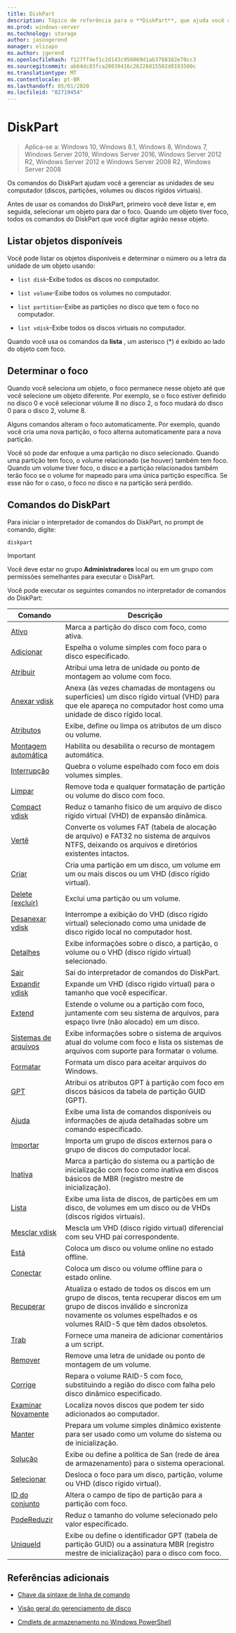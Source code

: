 ```yaml
---
title: DiskPart
description: Tópico de referência para o **DiskPart**, que ajuda você a gerenciar as unidades de seu computador.
ms.prod: windows-server
ms.technology: storage
author: jasongerend
manager: elizapo
ms.author: jgerend
ms.openlocfilehash: f127ff4ef1c2d143c956069d1ab3788382e70cc3
ms.sourcegitcommit: ab64dc83fca28039416c26226815502d0193500c
ms.translationtype: MT
ms.contentlocale: pt-BR
ms.lasthandoff: 05/01/2020
ms.locfileid: "82719454"
---
```

# <a name="diskpart"></a>DiskPart

> Aplica-se a: Windows 10, Windows 8.1, Windows 8, Windows 7, Windows Server 2019, Windows Server 2016, Windows Server 2012 R2, Windows Server 2012 e Windows Server 2008 R2, Windows Server 2008

Os comandos do DiskPart ajudam você a gerenciar as unidades de seu computador (discos, partições, volumes ou discos rígidos virtuais).

Antes de usar os comandos do DiskPart, primeiro você deve listar e, em seguida, selecionar um objeto para dar o foco. Quando um objeto tiver foco, todos os comandos do DiskPart que você digitar agirão nesse objeto.

## <a name="list-available-objects"></a>Listar objetos disponíveis

Você pode listar os objetos disponíveis e determinar o número ou a letra da unidade de um objeto usando:

- `list disk`-Exibe todos os discos no computador.

- `list volume`-Exibe todos os volumes no computador.

- `list partition`-Exibe as partições no disco que tem o foco no computador.

- `list vdisk`-Exibe todos os discos virtuais no computador.

Quando você usa os comandos da **lista** , um asterisco (*) é exibido ao lado do objeto com foco.

## <a name="determine-focus"></a>Determinar o foco

Quando você seleciona um objeto, o foco permanece nesse objeto até que você selecione um objeto diferente. Por exemplo, se o foco estiver definido no disco 0 e você selecionar volume 8 no disco 2, o foco mudará do disco 0 para o disco 2, volume 8.

Alguns comandos alteram o foco automaticamente. Por exemplo, quando você cria uma nova partição, o foco alterna automaticamente para a nova partição.

Você só pode dar enfoque a uma partição no disco selecionado. Quando uma partição tem foco, o volume relacionado (se houver) também tem foco. Quando um volume tiver foco, o disco e a partição relacionados também terão foco se o volume for mapeado para uma única partição específica. Se esse não for o caso, o foco no disco e na partição será perdido.

## <a name="diskpart-commands"></a>Comandos do DiskPart

Para iniciar o interpretador de comandos do DiskPart, no prompt de comando, digite:

```
diskpart
```

> [!IMPORTANT]
> Você deve estar no grupo **Administradores** local ou em um grupo com permissões semelhantes para executar o DiskPart.

Você pode executar os seguintes comandos no interpretador de comandos do DiskPart:

| Comando | Descrição |
| ------- | ----------- |
| [Ativo](active.md) | Marca a partição do disco com foco, como ativa. |
| [Adicionar](add.md) | Espelha o volume simples com foco para o disco especificado. |
| [Atribuir](assign.md) | Atribui uma letra de unidade ou ponto de montagem ao volume com foco. |
| [Anexar vdisk](attach-vdisk.md) | Anexa (às vezes chamadas de montagens ou superfícies) um disco rígido virtual (VHD) para que ele apareça no computador host como uma unidade de disco rígido local. |
| [Atributos](attributes.md) | Exibe, define ou limpa os atributos de um disco ou volume. |
| [Montagem automática](automount.md) | Habilita ou desabilita o recurso de montagem automática. | 
| [Interrupção](break.md) | Quebra o volume espelhado com foco em dois volumes simples. |
| [Limpar](clean.md) | Remove toda e qualquer formatação de partição ou volume do disco com foco. |
| [Compact vdisk](compact-vdisk.md) | Reduz o tamanho físico de um arquivo de disco rígido virtual (VHD) de expansão dinâmica. |
| [Vertê](convert.md) | Converte os volumes FAT (tabela de alocação de arquivo) e FAT32 no sistema de arquivos NTFS, deixando os arquivos e diretórios existentes intactos. |
| [Criar](create.md) | Cria uma partição em um disco, um volume em um ou mais discos ou um VHD (disco rígido virtual). |
| [Delete (excluir)](delete.md) | Exclui uma partição ou um volume. |
| [Desanexar vdisk](detach-vdisk.md) | Interrompe a exibição do VHD (disco rígido virtual) selecionado como uma unidade de disco rígido local no computador host. |
| [Detalhes](detail.md) | Exibe informações sobre o disco, a partição, o volume ou o VHD (disco rígido virtual) selecionado. |
| [Sair](exit.md) | Sai do interpretador de comandos do DiskPart. |
| [Expandir vdisk](expand-vdisk.md) | Expande um VHD (disco rígido virtual) para o tamanho que você especificar. |
| [Extend](extend.md) | Estende o volume ou a partição com foco, juntamente com seu sistema de arquivos, para espaço livre (não alocado) em um disco. |
| [Sistemas de arquivos](filesystems.md) | Exibe informações sobre o sistema de arquivos atual do volume com foco e lista os sistemas de arquivos com suporte para formatar o volume. |
| [Formatar](format.md) | Formata um disco para aceitar arquivos do Windows. |
| [GPT](gpt.md) | Atribui os atributos GPT à partição com foco em discos básicos da tabela de partição GUID (GPT). |
| [Ajuda](help.md) | Exibe uma lista de comandos disponíveis ou informações de ajuda detalhadas sobre um comando especificado. |
| [Importar](import.md) | Importa um grupo de discos externos para o grupo de discos do computador local. |
| [Inativa](inactive.md) | Marca a partição do sistema ou a partição de inicialização com foco como inativa em discos básicos de MBR (registro mestre de inicialização). |
| [Lista](list.md) | Exibe uma lista de discos, de partições em um disco, de volumes em um disco ou de VHDs (discos rígidos virtuais). |
| [Mesclar vdisk](merge-vdisk.md) | Mescla um VHD (disco rígido virtual) diferencial com seu VHD pai correspondente. |
| [Está](offline.md) | Coloca um disco ou volume online no estado offline. |
| [Conectar](online.md) | Coloca um disco ou volume offline para o estado online. |
| [Recuperar](recover.md) | Atualiza o estado de todos os discos em um grupo de discos, tenta recuperar discos em um grupo de discos inválido e sincroniza novamente os volumes espelhados e os volumes RAID-5 que têm dados obsoletos. |
| [Trab](rem.md) | Fornece uma maneira de adicionar comentários a um script. |
| [Remover](remove.md) | Remove uma letra de unidade ou ponto de montagem de um volume. |
| [Corrige](repair.md) | Repara o volume RAID-5 com foco, substituindo a região do disco com falha pelo disco dinâmico especificado. |
| [Examinar Novamente](rescan.md) | Localiza novos discos que podem ter sido adicionados ao computador. |
| [Manter](retain.md) | Prepara um volume simples dinâmico existente para ser usado como um volume do sistema ou de inicialização. |
| [Solução](san.md) | Exibe ou define a política de San (rede de área de armazenamento) para o sistema operacional. |
| [Selecionar](select.md) | Desloca o foco para um disco, partição, volume ou VHD (disco rígido virtual). |
| [ID do conjunto](set-id.md) | Altera o campo de tipo de partição para a partição com foco. |
| [PodeReduzir](shrink.md) | Reduz o tamanho do volume selecionado pelo valor especificado. |
| [UniqueId](uniqueid.md) | Exibe ou define o identificador GPT (tabela de partição GUID) ou a assinatura MBR (registro mestre de inicialização) para o disco com foco. |

## <a name="additional-references"></a>Referências adicionais

- [Chave da sintaxe de linha de comando](command-line-syntax-key.md)

- [Visão geral do gerenciamento de disco](https://docs.microsoft.com/windows-server/storage/disk-management/overview-of-disk-management)

- [Cmdlets de armazenamento no Windows PowerShell](https://docs.microsoft.com/powershell/module/storage/)
